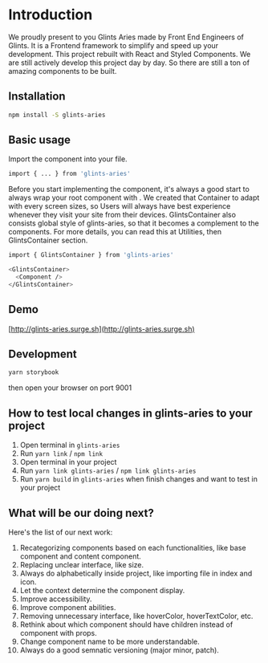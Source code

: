 # Introduction
We proudly present to you Glints Aries made by Front End Engineers of Glints. It is a Frontend framework to simplify and speed up your development. This project rebuilt with React and Styled Components. We are still actively develop this project day by day. So there are still a ton of amazing components to be built.

## Installation
```bash
npm install -S glints-aries
```

## Basic usage
Import the component into your file.
```bash
import { ... } from 'glints-aries'
```

Before you start implementing the component, it's always a good start to always wrap your root component with <GlintsContainer />.
We created that Container to adapt with every screen sizes, so Users will always have best experience whenever they visit your site from their devices.
GlintsContainer also consists global style of glints-aries, so that it becomes a complement to the components.
For more details, you can read this at Utilities, then GlintsContainer section.
```bash
import { GlintsContainer } from 'glints-aries'

<GlintsContainer>
  <Component />
</GlintsContainer>
```

## Demo
[http://glints-aries.surge.sh](http://glints-aries.surge.sh)

## Development
```bash
yarn storybook
```
then open your browser on port 9001

## How to test local changes in glints-aries to your project
1. Open terminal in `glints-aries`
2. Run `yarn link` / `npm link`
3. Open terminal in your project
4. Run `yarn link glints-aries` / `npm link glints-aries`
5. Run `yarn build` in `glints-aries` when finish changes and want to test in your project

## What will be our doing next?
Here's the list of our next work:
1. Recategorizing components based on each functionalities, like base component and content component.
2. Replacing unclear interface, like size.
3. Always do alphabetically inside project, like importing file in index and icon.
4. Let the context determine the component display.
5. Improve accessibility.
6. Improve component abilities.
7. Removing unnecessary interface, like hoverColor, hoverTextColor, etc.
8. Rethink about which component should have children instead of component with props.
9. Change component name to be more understandable.
10. Always do a good semnatic versioning (major minor, patch).
